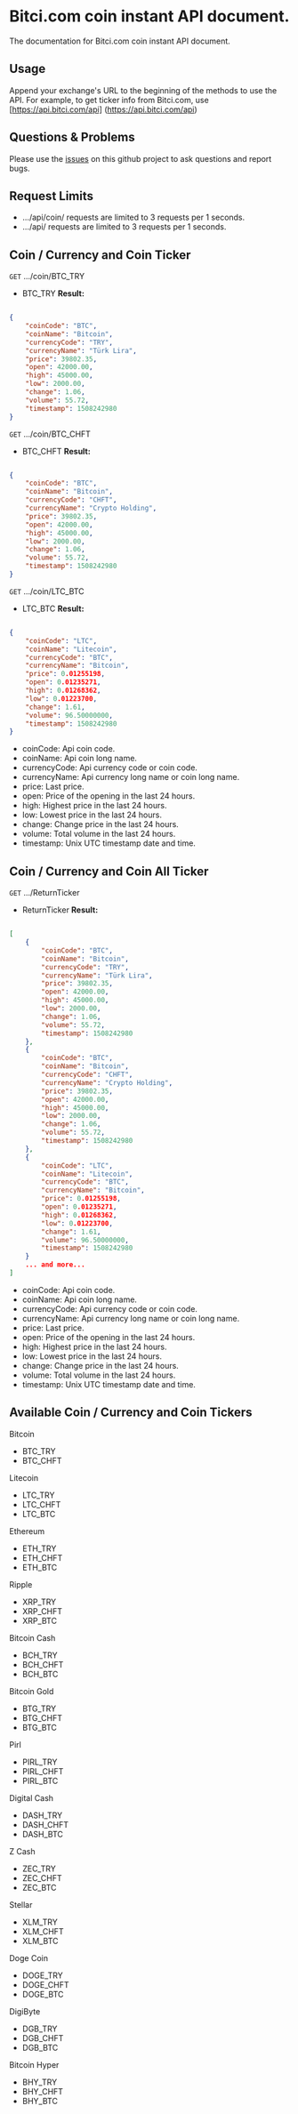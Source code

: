 # Bitci.com coin instant API document.
The documentation for Bitci.com coin instant API document.

## Usage
Append your exchange's URL to the beginning of the methods to use the API. For example, to get ticker info from Bitci.com, use [https://api.bitci.com/api] (https://api.bitci.com/api)

## Questions & Problems
Please use the [issues](https://github.com/BitciTeknoloji/coin-api-docs/issues) on this github project to ask questions and report bugs.

## Request Limits

* .../api/coin/ requests are limited to 3 requests per 1 seconds.
* .../api/ requests are limited to 3 requests per 1 seconds.

## Coin / Currency and Coin Ticker

<code>GET</code> .../coin/BTC_TRY
* BTC_TRY
**Result:**
``` json

{
	"coinCode": "BTC",
	"coinName": "Bitcoin",
	"currencyCode": "TRY",
	"currencyName": "Türk Lira",
	"price": 39802.35,
	"open": 42000.00,
	"high": 45000.00,
	"low": 2000.00,
	"change": 1.06,
	"volume": 55.72,
	"timestamp": 1508242980
}

```

<code>GET</code> .../coin/BTC_CHFT
* BTC_CHFT
**Result:**
``` json

{
	"coinCode": "BTC",
	"coinName": "Bitcoin",
	"currencyCode": "CHFT",
	"currencyName": "Crypto Holding",
	"price": 39802.35,
	"open": 42000.00,
	"high": 45000.00,
	"low": 2000.00,
	"change": 1.06,
	"volume": 55.72,
	"timestamp": 1508242980
}

```
<code>GET</code> .../coin/LTC_BTC
* LTC_BTC
**Result:**
``` json

{
	"coinCode": "LTC",
	"coinName": "Litecoin",
	"currencyCode": "BTC",
	"currencyName": "Bitcoin",
	"price": 0.01255198,
	"open": 0.01235271,
	"high": 0.01268362,
	"low": 0.01223700,
	"change": 1.61,
	"volume": 96.50000000,
	"timestamp": 1508242980
}

```

* coinCode: Api coin code.
* coinName: Api coin long name.
* currencyCode: Api currency code or coin code.
* currencyName: Api currency long name or coin long name.
* price: Last price.
* open: Price of the opening in the last 24 hours.
* high: Highest price in the last 24 hours.
* low: Lowest price in the last 24 hours.
* change: Change price in the last 24 hours.
* volume: Total volume in the last 24 hours.
* timestamp: Unix UTC timestamp date and time.

## Coin / Currency and Coin All Ticker

<code>GET</code> .../ReturnTicker
* ReturnTicker
**Result:**
``` json

[
	{
		"coinCode": "BTC",
		"coinName": "Bitcoin",
		"currencyCode": "TRY",
		"currencyName": "Türk Lira",
		"price": 39802.35,
		"open": 42000.00,
		"high": 45000.00,
		"low": 2000.00,
		"change": 1.06,
		"volume": 55.72,
		"timestamp": 1508242980
	},
	{
		"coinCode": "BTC",
		"coinName": "Bitcoin",
		"currencyCode": "CHFT",
		"currencyName": "Crypto Holding",
		"price": 39802.35,
		"open": 42000.00,
		"high": 45000.00,
		"low": 2000.00,
		"change": 1.06,
		"volume": 55.72,
		"timestamp": 1508242980
	},
	{
		"coinCode": "LTC",
		"coinName": "Litecoin",
		"currencyCode": "BTC",
		"currencyName": "Bitcoin",
		"price": 0.01255198,
		"open": 0.01235271,
		"high": 0.01268362,
		"low": 0.01223700,
		"change": 1.61,
		"volume": 96.50000000,
		"timestamp": 1508242980
	}
	... and more...
]

```

* coinCode: Api coin code.
* coinName: Api coin long name.
* currencyCode: Api currency code or coin code.
* currencyName: Api currency long name or coin long name.
* price: Last price.
* open: Price of the opening in the last 24 hours.
* high: Highest price in the last 24 hours.
* low: Lowest price in the last 24 hours.
* change: Change price in the last 24 hours.
* volume: Total volume in the last 24 hours.
* timestamp: Unix UTC timestamp date and time.

## Available Coin / Currency and Coin Tickers

Bitcoin
*	BTC_TRY
*	BTC_CHFT

Litecoin
*	LTC_TRY
*	LTC_CHFT
*	LTC_BTC

Ethereum
*	ETH_TRY
*	ETH_CHFT
*	ETH_BTC

Ripple
*	XRP_TRY
*	XRP_CHFT
*	XRP_BTC

Bitcoin Cash
*	BCH_TRY
*	BCH_CHFT
*	BCH_BTC

Bitcoin Gold
*	BTG_TRY
*	BTG_CHFT
*	BTG_BTC

Pirl
*	PIRL_TRY
*	PIRL_CHFT
*	PIRL_BTC

Digital Cash
*	DASH_TRY
*	DASH_CHFT
*	DASH_BTC

Z Cash
*	ZEC_TRY
*	ZEC_CHFT
*	ZEC_BTC

Stellar
*	XLM_TRY
*	XLM_CHFT
*	XLM_BTC

Doge Coin
*	DOGE_TRY
*	DOGE_CHFT
*	DOGE_BTC

DigiByte
*	DGB_TRY
*	DGB_CHFT
*	DGB_BTC

Bitcoin Hyper
*	BHY_TRY
*	BHY_CHFT
*	BHY_BTC

